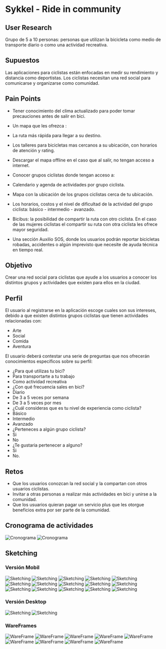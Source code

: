 # Sykkel - Ride in community

## User Research

Grupo de 5 a 10 personas: personas que utilizan la bicicleta como medio de transporte diario o como una actividad recreativa.

## Supuestos

Las aplicaciones para ciclistas están enfocadas en medir su rendimiento y distancia como deportistas.
Los ciclistas necesitan una red social para comunicarse y organizarse como comunidad.

## Pain Points

- Tener conocimiento del clima actualizado para poder tomar precauciones antes de salir en bici.

- Un mapa que les ofrezca :
 - La ruta más rápida para llegar a su destino.
 - Los talleres para bicicletas mas cercanos a su ubicación, con horarios de atención y rating.
 - Descargar el mapa offline en el caso que al salir, no tengan acceso a internet.
- Conocer grupos ciclistas donde tengan acceso a:
 - Calendario y agenda de actividades por grupo  ciclista.
 - Mapa con la ubicación de los grupos ciclistas cerca de tu ubicación.
 - Los horarios, costos y el nivel de dificultad de la actividad del grupo ciclista: básico - intermedio - avanzado.
 - Bicibus: la posibilidad de compartir la ruta con otro ciclista. En el caso de las mujeres ciclistas el compartir su ruta con otra ciclista les ofrece mayor seguridad.

- Una sección Auxilio SOS, donde los usuarios podrán reportar bicicletas robadas, accidentes o algún imprevisto que necesite de ayuda técnica en tiempo real.

## Objetivo

Crear una red social para ciclistas que ayude a los usuarios a conocer los distintos grupos y actividades que existen para ellos en la ciudad.

## Perfil

El usuario al registrarse en la aplicación escoge cuales son sus intereses, debido a que existen distintos grupos ciclistas que tienen actividades relacionadas con:
- Arte
- Social
- Comida
- Aventura

El usuario deberá contestar una serie de preguntas que nos ofrecerán conocimientos específicos sobre su perfil:
- ¿Para qué utilizas tu bici?
 - Para transportarte a tu trabajo
 - Como actividad recreativa
- ¿Con qué frecuencia sales en bici?
 - Diario
 - De 3 a 5 veces por semana
 - De 3 a 5 veces por mes
- ¿Cuál consideras que es tu nivel de experiencia como ciclista?
 - Básico
 - Intermedio
 - Avanzado
- ¿Perteneces a algún grupo ciclista?
 - Si
 - No
- ¿Te gustaria pertenecer a alguno?
 - Si
 - No.

## Retos

- Que los usuarios conozcan la red social y la compartan con otros usuarios ciclistas.
- Invitar a otras personas a realizar más actividades en bici y unirse a la comunidad.
- Que los usuarios quieran pagar un servicio plus que les otorgue beneficios extra por ser parte de la comunidad.

## Cronograma de actividades

![Cronograma](assets/images/cronograma.jpg)
![Cronograma](assets/images/cronograma-2.jpg)

## Sketching

### Versión Mobil

![Sketching](assets/images/Sketching/SykkelMobilVista1.jpg)
![Sketching](assets/images/Sketching/SykkelMobilVista2.jpg)
![Sketching](assets/images/Sketching/SykkelMobilVista3.jpg)
![Sketching](assets/images/Sketching/SykkelMobilVista4.jpg)
![Sketching](assets/images/Sketching/SykkelMobilVista5.jpg)
![Sketching](assets/images/Sketching/SykkelMobilVista6.jpg)
![Sketching](assets/images/Sketching/SykkelMobilVista7.jpg)
![Sketching](assets/images/Sketching/SykkelMobilVista8.jpg)
![Sketching](assets/images/Sketching/SykkelMobilVista9.jpg)
![Sketching](assets/images/Sketching/SykkelMobilVista10.jpg)
![Sketching](assets/images/Sketching/SykkelMobilVista11.jpg)
![Sketching](assets/images/Sketching/SykkelMobilVista12.jpg)
![Sketching](assets/images/Sketching/SykkelMobilVista13.jpg)
![Sketching](assets/images/Sketching/SykkelMobilVista14.jpg)
![Sketching](assets/images/Sketching/SykkelMobilVista15.jpg)

### Versión Desktop

![Sketching](assets/images/Sketching/SykkelDesktopVista1.jpg)
![Sketching](assets/images/Sketching/SykkelDesktopVista2.jpg)

### WareFrames

![WareFrame](assets/images/sykkel-001.jpg)
![WareFrame](assets/images/sykkel-002.jpg)
![WareFrame](assets/images/sykkel-003.jpg)
![WareFrame](assets/images/sykkel-004.jpg)
![WareFrame](assets/images/sykkel-005.jpg)
![WareFrame](assets/images/sykkel-006.jpg)
![WareFrame](assets/images/sykkel-007.jpg)
![WareFrame](assets/images/sykkel-008.jpg)
![WareFrame](assets/images/sykkel-009.jpg)
